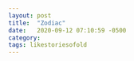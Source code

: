 ```yaml
---
layout: post
title:  "Zodiac"
date:   2020-09-12 07:10:59 -0500
category: 
tags: likestoriesofold
---
```

